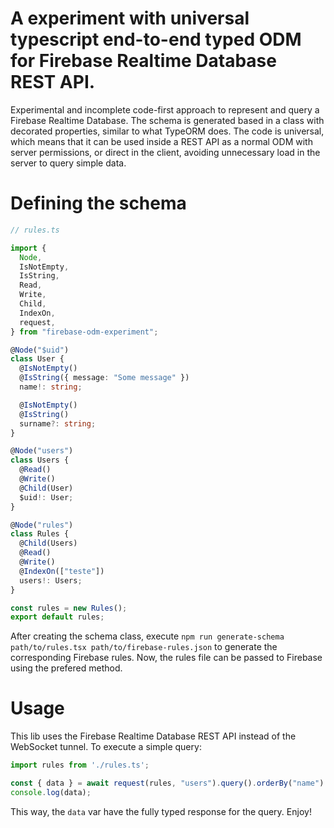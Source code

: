 # A experiment with universal typescript end-to-end typed ODM for Firebase Realtime Database REST API.

Experimental and incomplete code-first approach to represent and query a Firebase Realtime Database. The schema is generated based in a class with decorated properties, similar to what TypeORM does. The code is universal, which means that it can be used inside a REST API as a normal ODM with server permissions, or direct in the client, avoiding unnecessary load in the server to query simple data.

# Defining the schema

```typescript
// rules.ts

import {
  Node,
  IsNotEmpty,
  IsString,
  Read,
  Write,
  Child,
  IndexOn,
  request,
} from "firebase-odm-experiment";

@Node("$uid")
class User {
  @IsNotEmpty()
  @IsString({ message: "Some message" })
  name!: string;

  @IsNotEmpty()
  @IsString()
  surname?: string;
}

@Node("users")
class Users {
  @Read()
  @Write()
  @Child(User)
  $uid!: User;
}

@Node("rules")
class Rules {
  @Child(Users)
  @Read()
  @Write()
  @IndexOn(["teste"])
  users!: Users;
}

const rules = new Rules();
export default rules;
```

After creating the schema class, execute ```npm run generate-schema path/to/rules.tsx path/to/firebase-rules.json``` to generate the corresponding Firebase rules. Now, the rules file can be passed to Firebase using the prefered method.

# Usage

This lib uses the Firebase Realtime Database REST API instead of the WebSocket tunnel. To execute a simple query:

```typescript
import rules from './rules.ts';

const { data } = await request(rules, "users").query().orderBy("name").get();
console.log(data);
```

This way, the ```data``` var have the fully typed response for the query. Enjoy!
